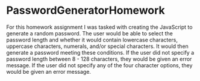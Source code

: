 # PasswordGeneratorHomework

For this homework assignment I was tasked with creating the JavaScript to generate a random password. The user would be able to select the password length and whether it would contain lowercase characters, uppercase characters, numerals, and/or special characters. It would then generate a password meeting these conditions. If the user did not specify a password length between 8 - 128 characters, they would be given an error message. If the user did not specify any of the four character options, they would be given an error message.